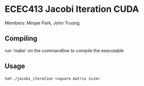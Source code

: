 # ECEC413 Jacobi Iteration CUDA

Members: Minjae Park, John Truong

## Compiling

run 'make' on the commandline to compile the executable

## Usage

run `./jacobi_iteration <square matrix size>`
